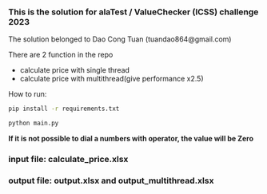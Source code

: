 ### This is the solution for alaTest / ValueChecker (ICSS) challenge 2023

<p>The solution belonged to Dao Cong Tuan (tuandao864@gmail.com) </p>

<p>There are 2 function in the repo</p>
<ul>
	<li>calculate price with single thread</li>
 	<li>calculate price with multithread(give performance x2.5) </li>
</ul>

<p>How to run:</p>

``` bash
pip install -r requirements.txt
```

``` bash
python main.py
```

<p><b>If it is not possible to dial a numbers with operator, the value will be Zero</b></p>

### input file: calculate_price.xlsx
### output file: output.xlsx and output_multithread.xlsx

